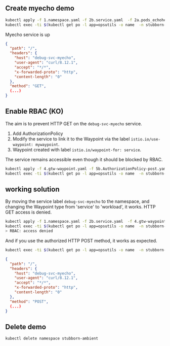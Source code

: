 
## Create myecho demo

```bash
kubectl apply -f 1.namespace.yaml -f 2b.service.yaml  -f 2a.pods_echoheaders_debug.yaml
kubectl exec -ti $(kubectl get po -l app=opsutils -o name  -n stubborn-ambient )  -n stubborn-ambient -- curl  http://debug-svc-myecho
```

Myecho service is up

```json
{
  "path": "/",
  "headers": {
    "host": "debug-svc-myecho",
    "user-agent": "curl/8.12.1",
    "accept": "*/*",
    "x-forwarded-proto": "http",
    "content-length": "0"
  },
  "method": "GET",
  (...)
}
```




## Enable RBAC (KO)

The aim is to prevent HTTP GET on the `debug-svc-myecho` service.

1. Add AuthorizationPolicy
2. Modify the service to link it to the Waypoint via the label `istio.io/use-waypoint: mywaypoint`.
3.  Waypoint created with label `istio.io/waypoint-for: service`.

The service remains accessible even though it should be blocked by RBAC.


```bash
kubectl apply -f 4.gtw-waypoint.yaml -f 5b.AuthorizationPolicy-post.yaml
kubectl exec -ti $(kubectl get po -l app=opsutils -o name  -n stubborn-ambient )  -n stubborn-ambient -- curl http://debug-svc-myecho
```



## working solution

By moving the service label `debug-svc-myecho` to the namespace, and changing the Waypoint type from 'service' to 'workload', it works.
HTTP GET access is denied.

```bash
kubectl apply -f 1.namespace.yaml -f 2b.service.yaml  -f 4.gtw-waypoint.yaml 
kubectl exec -ti $(kubectl get po -l app=opsutils -o name  -n stubborn-ambient )  -n stubborn-ambient -- curl http://debug-svc-myecho
> RBAC: access denied
```

And if you use the authorized HTTP POST method, it works as expected.

```bash
kubectl exec -ti $(kubectl get po -l app=opsutils -o name  -n stubborn-ambient )  -n stubborn-ambient -- curl -X POST http://debug-svc-myecho
```

```json
{
  "path": "/",
  "headers": {
    "host": "debug-svc-myecho",
    "user-agent": "curl/8.12.1",
    "accept": "*/*",
    "x-forwarded-proto": "http",
    "content-length": "0"
  },
  "method": "POST",
  (...)
}
```



## Delete demo

```bash
kubectl delete namespace stubborn-ambient
```